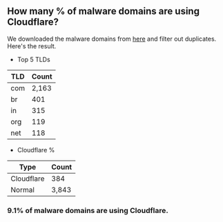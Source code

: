 ## How many % of malware domains are using Cloudflare?


We downloaded the malware domains from [here](https://urlhaus.abuse.ch) and filter out duplicates.
Here's the result.


[//]: # (start replacement)


- Top 5 TLDs

| TLD | Count |
| --- | --- |
| com | 2,163 |
| br | 401 |
| in | 315 |
| org | 119 |
| net | 118 |


- Cloudflare %

| Type | Count |
| --- | --- |
| Cloudflare | 384 |
| Normal | 3,843 |


### 9.1% of malware domains are using Cloudflare.